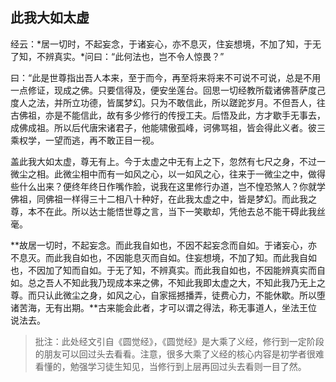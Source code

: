 ##  此我大如太虚

经云：*居一切时，不起妄念，于诸妄心，亦不息灭，住妄想境，不加了知，于无了知，不辨真实。*问曰：“此何法也，岂不令人惊畏？”

曰：“此是世尊指出吾人本来，至于而今，再至将来将来不可说不可说，总是不用一点修证，现成之佛。只要信得及，便安坐莲台。回思一切经教所载诸佛菩萨度己度人之法，并所立功德，皆属梦幻。只为不敢信此，所以蹉跎岁月。不但吾人，往古佛祖，亦是不能信此，故有多少修行的传授工夫。后悟及此，方才歇手无事去，成佛成祖。所以后代唐宋诸君子，他能啸傲孤峰，诃佛骂祖，皆会得此义者。彼三乘权学，一望而逃，再不敢正目一视。

盖此我大如太虚，尊无有上。今于太虚之中无有上之下，忽然有七尺之身，不过一微尘之相。此微尘相中而有一如风之心，以一如风之心，往来于一微尘之中，做得些什么出来？便终年终日作嘴作脸，说我在这里修行办道，岂不惶恐煞人？你就学佛祖，同佛祖一样得三十二相八十种好，在此我太虚之中，皆是梦幻。而此我之尊，本不在此。所以达士能悟世尊之言，当下一笑歇却，凭他去总不能干碍此我丝毫。

**故居一切时，不起妄念。而此我自如也，不因不起妄念而自如。于诸妄心，亦不息灭。而此我自如也，不因能息灭而自如。住妄想境，不加了知。而此我自如也，不因加了知而自如。于无了知，不辨真实。而此我自如也，不因能辨真实而自如。总之吾人不知此我乃现成本来之佛，不知此我即太虚之大，不知此我乃无上之尊。而只认此微尘之身，如风之心，自家摇撼播弄，徒费心力，不能休歇。所以堕诸苦海，无有出期。**古来能会此者，才可以谓之得法，称无事道人，坐法王位说法去。

> 批注：此处经文引自《圆觉经》，《圆觉经》是大乘了义经，修行到一定阶段的朋友可以回过头去看看。注意，很多大乘了义经的核心内容是初学者很难看懂的，勉强学习徒生知见，当修行到上层再回过头去看则一目了然。

